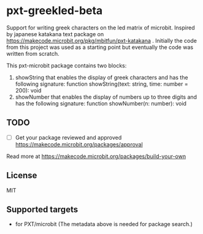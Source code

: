 # pxt-greekled-beta

Support for writing greek characters on the led matrix of microbit. Inspired by japanese katakana text package on https://makecode.microbit.org/pkg/mbitfun/pxt-katakana . Initially the code from this project was used as a starting point but eventually the code was written from scratch. 

This pxt-microbit package contains two blocks:
1. showString that enables the display of greek characters and has the following signature:
function showString(text: string, time: number = 200): void
2. showNumber that enables the display of numbers up to three digits and has the following signature:
function showNumber(n: number): void


## TODO

- [ ] Get your package reviewed and approved https://makecode.microbit.org/packages/approval

Read more at https://makecode.microbit.org/packages/build-your-own

## License

MIT

## Supported targets

* for PXT/microbit
(The metadata above is needed for package search.)


